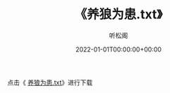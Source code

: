 ﻿---
title:  《养狼为患.txt》
date:   2022-01-01T00:00:00+00:00
author: 听松阁
layout: post
permalink: /养狼为患/
categories: 小说
tags: [小说]
---

点击《 [养狼为患.txt](http://img.660000.xyz/bookstukust/book/bntxt/10/养狼为患.txt)》进行下载